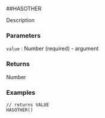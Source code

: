 ##HASOTHER

Description

### Parameters
`value` : Number (required) - argument

### Returns
Number

### Examples
```
// returns VALUE
HASOTHER()
```